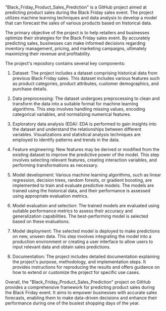 "Black_Friday_Product_Sales_Prediction" is a GitHub project aimed at predicting product sales during the Black Friday sales event. The project utilizes machine learning techniques and data analysis to develop a model that can forecast the sales of various products based on historical data.

The primary objective of the project is to help retailers and businesses optimize their strategies for the Black Friday sales event. By accurately predicting sales, businesses can make informed decisions regarding inventory management, pricing, and marketing campaigns, ultimately maximizing their revenue and profitability.

The project's repository contains several key components:

1. Dataset: The project includes a dataset comprising historical data from previous Black Friday sales. This dataset includes various features such as product categories, product attributes, customer demographics, and purchase details.

2. Data preprocessing: The dataset undergoes preprocessing to clean and transform the data into a suitable format for machine learning algorithms. This step involves handling missing values, encoding categorical variables, and normalizing numerical features.

3. Exploratory data analysis (EDA): EDA is performed to gain insights into the dataset and understand the relationships between different variables. Visualizations and statistical analysis techniques are employed to identify patterns and trends in the data.

4. Feature engineering: New features may be derived or modified from the existing dataset to improve the predictive power of the model. This step involves selecting relevant features, creating interaction variables, and performing transformations as necessary.

5. Model development: Various machine learning algorithms, such as linear regression, decision trees, random forests, or gradient boosting, are implemented to train and evaluate predictive models. The models are trained using the historical data, and their performance is assessed using appropriate evaluation metrics.

6. Model evaluation and selection: The trained models are evaluated using suitable performance metrics to assess their accuracy and generalization capabilities. The best-performing model is selected based on these evaluations.

7. Model deployment: The selected model is deployed to make predictions on new, unseen data. This step involves integrating the model into a production environment or creating a user interface to allow users to input relevant data and obtain sales predictions.

8. Documentation: The project includes detailed documentation explaining the project's purpose, methodology, and implementation steps. It provides instructions for reproducing the results and offers guidance on how to extend or customize the project for specific use cases.

Overall, the "Black_Friday_Product_Sales_Prediction" project on GitHub provides a comprehensive framework for predicting product sales during the Black Friday event. It aims to empower businesses with accurate sales forecasts, enabling them to make data-driven decisions and enhance their performance during one of the busiest shopping days of the year.
